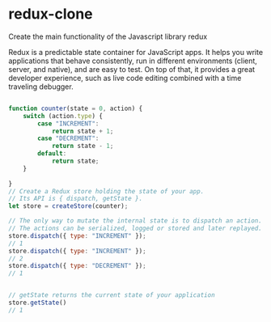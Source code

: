 # redux-clone
Create the main functionality of the Javascript library redux

Redux is a predictable state container for JavaScript apps.
It helps you write applications that behave consistently, run in different environments (client, server, 
and native), and are easy to test. On top of that, it provides a great developer experience, 
such as live code editing combined with a time traveling debugger.

```javascript

function counter(state = 0, action) {
	switch (action.type) {
		case "INCREMENT":
			return state + 1;
		case "DECREMENT":
			return state - 1;
		default:
			return state;
	}
	
}
// Create a Redux store holding the state of your app.
// Its API is { dispatch, getState }.
let store = createStore(counter);

// The only way to mutate the internal state is to dispatch an action.
// The actions can be serialized, logged or stored and later replayed.
store.dispatch({ type: "INCREMENT" });
// 1
store.dispatch({ type: "INCREMENT" });
// 2
store.dispatch({ type: "DECREMENT" });
// 1


// getState returns the current state of your application
store.getState()
// 1
```
